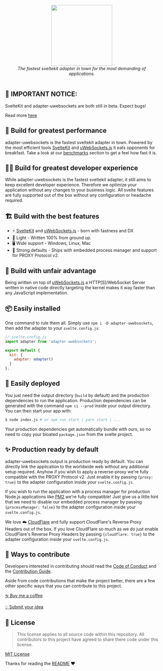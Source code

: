 <div align="center">
    <img src="https://cdn.ubyt.es/images/unlimitedbytes/adapter-uwebsockets/logo.png" height="200" /><br>
    <i>The fastest sveltekit adapter in town for the most demanding of applications.</i><br/><br/>
</div>

## 🛑 IMPORTANT NOTICE:
SvelteKit and adapter-uwebsockets are both still in beta. Expect bugs!

Read more [here][svelte_kit_beta]

## 🚀 Build for greatest performance
adapter-uwebsockets is the fastest sveltekit adapter in town.
Powered by the most efficient tools [SvelteKit][svelte_kit] and [uWebSockets.js][uWebSockets.js]
it eats opponents for breakfast. Take a look at our [benchmarks](benchmarks/README.md) section to get a feel how fast it is.

## 👨‍💻 Build for greatest developer experience
While adapter-uwebsockets is the fastest sveltekit adapter, it still aims to keep excellent developer experience.
Therefore we optimize your application without any changes to your business logic. All svelte features are fully
supported out of the box without any configuration or headache required.

## 🏗️ Build with the best features
- ⚡️ [SvelteKit][svelte_kit] and [uWebSockets.js][uWebSockets.js] - born with fastness and DX
- 🍃 Light - Written 100% from ground up.
- 🖥️ Wide support - Windows, Linux, Mac
- 🚢 Strong defaults - Ships with embedded process manager and support for PROXY Protocol v2.

## 💪 Build with unfair advantage
Being written on top of [uWebSockets.js][uWebSockets.js] a HTTP[S]/WebSocket Server written in native code
directly targeting the kernel makes it way faster than any JavaScript implementation.

## 📦 Easily installed
One command to rule them all. Simply use ``npm i -D adapter-uwebsockets``, then add the adapter to your ``svelte.config.js``:
```js
// svelte.config.js
import adapter from 'adapter-uwebsockets';

export default {
  kit: {
    adapter: adapter()
  }
};
```

## 💼 Easily deployed

You just need the output directory (``build`` by default) and the production dependencies to run the application.
Production dependencies can be generated with the command ``npm ci --prod`` inside your output directory.
You can then start your app with:
```sh
$ node index.js # or npm run start | yarn start | ...
```

Your production dependencies get automatically bundle with ours, so no need to copy your bloated ``package.json`` from the svelte project.

## ✨ Production ready by default
adapter-uwebsockets output is production ready by default.
You can directly link the application to the worldwide web without any additional setup required.
Anyhow if you wish to apply a reverse-proxy we're fully compatible with the PROXY Protocol v2.
Just enable it by passing ``{proxy: true}`` to the adapter configuration inside your ``svelte.config.js``.

If you wish to run the application with a process manager for production Node.js applications like [PM2][pm2]
we're fully compatible! Just give us a little hint that we need to disable our embedded process manager by passing ``{processManager: false}``
to the adapter configuration inside your ``svelte.config.js``.

We love ☁️ [CloudFlare][cloudflare] and fully support CloudFlare's Reverse Proxy Headers out of the box.
If you love CloudFlare so much as we do just enable CloudFlare's Reverse Proxy Headers by passing ``{cloudflare: true}``
to the adapter configuration inside your ``svelte.config.js``.

## 📝 Ways to contribute
Developers interested in contributing should read the [Code of Conduct][code_of_conduct] and the [Contribution Guide][contribution].

Aside from code contributions that make the project better, there are a few other specific ways that you can contribute to this project.

[☕ Buy me a coffee][coffee]

[💡 Submit your idea][new_issue]


## 📃 License

> This license applies to all source code within this repository.
> All contributors to this project have agreed to share there code under this license.

[MIT License](LICENSE)

Thanks for reading the [README](README.md) ❤️

[coffee]: https://www.buymeacoffee.com/unlimitedbytes
[new_issue]: https://github.com/UnlimitedBytes/adapter-uwebsockets/issues/new
[code_of_conduct]: CODE_OF_CONDUCT.md
[contribution]: CONTRIBUTING.md
[cloudflare]: https://www.cloudflare.com
[pm2]: https://pm2.keymetrics.io/
[uWebSockets.js]: https://github.com/uNetworking/uWebSockets.js/
[svelte_kit]: https://kit.svelte.dev/
[svelte_kit_beta]: https://svelte.dev/blog/sveltekit-beta

